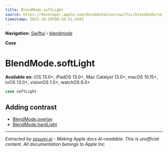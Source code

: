 ```yaml
---
title: BlendMode.softLight
source: https://developer.apple.com/documentation/swiftui/blendmode/softlight
timestamp: 2025-10-29T00:10:51.434Z
---
```


**Navigation:** [Swiftui](/documentation/swiftui) › [blendmode](/documentation/swiftui/blendmode)

**Case**

# BlendMode.softLight

**Available on:** iOS 13.0+, iPadOS 13.0+, Mac Catalyst 13.0+, macOS 10.15+, tvOS 13.0+, visionOS 1.0+, watchOS 6.0+

```swift
case softLight
```

## Adding contrast

- [BlendMode.overlay](/documentation/swiftui/blendmode/overlay)
- [BlendMode.hardLight](/documentation/swiftui/blendmode/hardlight)

---

*Extracted by [sosumi.ai](https://sosumi.ai) - Making Apple docs AI-readable.*
*This is unofficial content. All documentation belongs to Apple Inc.*
